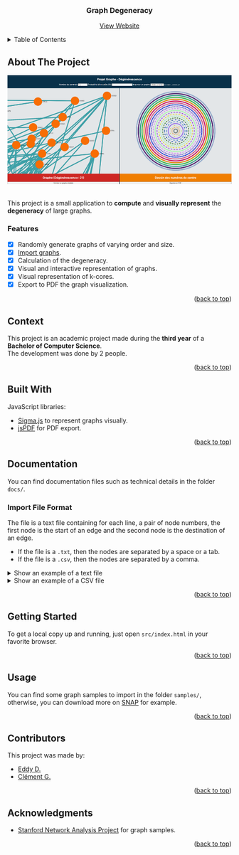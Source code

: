 <div id="top"></div>

<!-- PROJECT LOGO -->
<br />
<div align="center">
  <h3 align="center">Graph Degeneracy</h3>
  <p align="center">
    <a href="https://akwd22.github.io/graph-degeneracy/">View Website</a>
  </p>
</div>

<!-- TABLE OF CONTENTS -->
<details>
  <summary>Table of Contents</summary>
  <ol>
    <li><a href="#about-the-project">About The Project</a></li>
    <li><a href="#context">Context</a></li>
    <li><a href="#built-with">Built With</a></li>
    <li><a href="#documentation">Documentation</a></li>
    <li><a href="#getting-started">Getting Started</a></li>
    <li><a href="#usage">Usage</a></li>
    <li><a href="#contributors">Contributors</a></li>
    <li><a href="#acknowledgments">Acknowledgments</a></li>
  </ol>
</details>

<!-- ABOUT THE PROJECT -->
## About The Project

<div align="center">
  <a href="https://akwd22.github.io/graph-degeneracy/"><img src="project-image.png"></a>
</div>
<br />

This project is a small application to **compute** and **visually represent** the **degeneracy** of large graphs.

### Features

- [x] Randomly generate graphs of varying order and size.
- [x] [Import graphs](#usage).
- [x] Calculation of the degeneracy.
- [x] Visual and interactive representation of graphs.
- [x] Visual representation of k-cores.
- [x] Export to PDF the graph visualization.

<p align="right">(<a href="#top">back to top</a>)</p>

<!-- CONTEXT -->
## Context

This project is an academic project made during the **third year** of a **Bachelor of Computer Science**.  
The development was done by 2 people.

<p align="right">(<a href="#top">back to top</a>)</p>

<!-- BUILT WITH -->
## Built With

JavaScript libraries:
- [Sigma.js](https://www.sigmajs.org/) to represent graphs visually.
- [jsPDF](https://parall.ax/products/jspdf) for PDF export.

<p align="right">(<a href="#top">back to top</a>)</p>

<!-- DOCUMENTATION -->
## Documentation

You can find documentation files such as technical details in the folder `docs/`.

### Import File Format

The file is a text file containing for each line, a pair of node numbers, the first node is the start of an edge and the second node is the destination of an edge.
- If the file is a `.txt`, then the nodes are separated by a space or a tab.
- If the file is a `.csv`, then the nodes are separated by a comma.

<details>
  <summary>Show an example of a text file</summary>
  <p>
  
  ```
  # A tree, depth 2.
  1 2
  1 3
  2 1
  2 4
  2 5
  3 1
  3 6
  4 2
  5 2
  6 3
  ```
  
  </p>
</details>

<details>
  <summary>Show an example of a CSV file</summary>
  <p>
  
  ```
  # 3-vertex clique.
  1,2
  2,1
  2,3
  3,1
  3,2
  ```
  
  </p>
</details>

<p align="right">(<a href="#top">back to top</a>)</p>

<!-- GETTING STARTED -->
## Getting Started

To get a local copy up and running, just open `src/index.html` in your favorite browser.

<p align="right">(<a href="#top">back to top</a>)</p>

<!-- USAGE -->
## Usage

You can find some graph samples to import in the folder `samples/`, otherwise, you can download more on [SNAP](http://snap.stanford.edu/data/index.html) for example.

<p align="right">(<a href="#top">back to top</a>)</p>

<!-- Contributors -->
## Contributors

This project was made by:
- [Eddy D.](https://github.com/Akwd22)
- [Clément G.](https://github.com/Zoreph22)

<p align="right">(<a href="#top">back to top</a>)</p>

<!-- ACKNOWLEDGMENTS -->
## Acknowledgments

* [Stanford Network Analysis Project](http://snap.stanford.edu/) for graph samples.

<p align="right">(<a href="#top">back to top</a>)</p>
